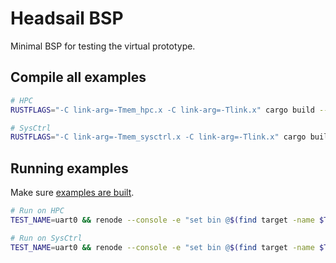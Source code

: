 # Headsail BSP

Minimal BSP for testing the virtual prototype.

## Compile all examples

```sh
# HPC
RUSTFLAGS="-C link-arg=-Tmem_hpc.x -C link-arg=-Tlink.x" cargo build --examples -Fpanic-uart -Fhpc-rt -Falloc --target riscv64imac-unknown-none-elf

# SysCtrl
RUSTFLAGS="-C link-arg=-Tmem_sysctrl.x -C link-arg=-Tlink.x" cargo build --examples -Fpanic-uart -Fsysctrl-rt --target riscv32imc-unknown-none-elf
```

## Running examples

Make sure [examples are built](#compile-all-examples).

```sh
# Run on HPC
TEST_NAME=uart0 && renode --console -e "set bin @$(find target -name $TEST_NAME | grep riscv64); include @../../scripts/2_run_hpc.resc"

# Run on SysCtrl
TEST_NAME=uart0 && renode --console -e "set bin @$(find target -name $TEST_NAME | grep riscv32); include @../../scripts/2_run_sysctrl.resc"
```
